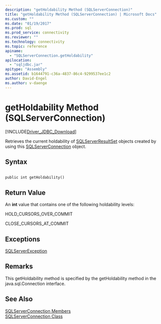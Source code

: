 ```yaml
---
description: "getHoldability Method (SQLServerConnection)"
title: "getHoldability Method (SQLServerConnection) | Microsoft Docs"
ms.custom: ""
ms.date: "01/19/2017"
ms.prod: sql
ms.prod_service: connectivity
ms.reviewer: ""
ms.technology: connectivity
ms.topic: reference
apiname: 
  - "SQLServerConnection.getHoldability"
apilocation: 
  - "sqljdbc.jar"
apitype: "Assembly"
ms.assetid: b1644791-c36a-4837-86c4-9299537ee1c2
author: David-Engel
ms.author: v-daenge
---
```

# getHoldability Method (SQLServerConnection)
[!INCLUDE[Driver_JDBC_Download](../../../includes/driver_jdbc_download.md)]

  Retrieves the current holdability of [SQLServerResultSet](../../../connect/jdbc/reference/sqlserverresultset-class.md) objects created by using this [SQLServerConnection](../../../connect/jdbc/reference/sqlserverconnection-class.md) object.  
  
## Syntax  
  
```  
  
public int getHoldability()  
```  
  
## Return Value  
 An **int** value that contains one of the following holdability levels:  
  
 HOLD_CURSORS_OVER_COMMIT  
  
 CLOSE_CURSORS_AT_COMMIT  
  
## Exceptions  
 [SQLServerException](../../../connect/jdbc/reference/sqlserverexception-class.md)  
  
## Remarks  
 This getHoldability method is specified by the getHoldability method in the java.sql.Connection interface.  
  
## See Also  
 [SQLServerConnection Members](../../../connect/jdbc/reference/sqlserverconnection-members.md)   
 [SQLServerConnection Class](../../../connect/jdbc/reference/sqlserverconnection-class.md)  
  
  
